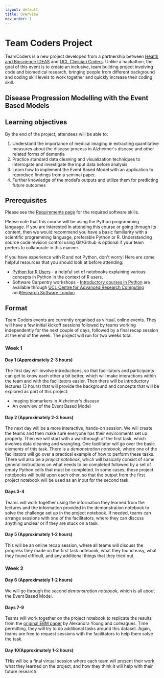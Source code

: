 ```yaml
---
layout: default
title: Overview
nav_order: 1
---
```


# Team Coders Project
 TeamCoders is a new project developed from a
partnership between [Health and Bioscience IDEAS](https://healthbioscienceideas.github.io)
and [UCL Clinician Coders](https://www.ucl.ac.uk/school-life-medical-sciences/about-slms/office-vice-provost-health/academic-careers-office/training-portfolios/clinician-coders#:~:text=Clinician%20Coders%20combines%20e%2Dlearning,academic%20and%20private%20sector%20partners.). 
Unlike a hackathon, the goal of this event is to create an inclusive, team building 
project involving code and biomedical research, bringing people from 
different background and coding skill levels to 
work together and quickly increase their coding skill.

## Disease Progression Modelling with the Event Based Models

## Learning objectives
By the end of the project, attendees will be able to:
1. Understand the importance of medical imaging in extracting quantitative measures about 
the disease process in Alzheimer's disease and other related forms of dementia
1. Practice standard data cleaning and visualization techniques to interrogate and investigate the input data before analysis.
1. Learn how to implement the Event Based Model with an application to reproduce findings from a seminal paper. 
1. Further knowledge of the model’s outputs and utilize them for predicting future outcomes
 
## Prerequisites
Please see the [Requirements page](requirements.md) for the required software skills.

Please note that this course will be using the Python programming language. 
If you are interested in attending this course or going through its content, then we would recommend you have a basic familiarity with a scientific programming language, preferable Python or R. Understanding source code revision control using Git/Github is optional if your team prefers to collaborate in this manner.  

If you have experience with R and not Python, don't worry! Here are some helpful resources that you should look at before attending:
* [Python for R Users](https://github.com/poldrack/PythonForRUsers) - a helpful set of notebooks explaining various concepts in Python in the context of R users.
* Software Carpentry workshops - [Introductory courses in Python](https://swcarpentry.github.io/python-novice-gapminder/) are available through [UCL Centre for Advanced Research Computing](https://www.ucl.ac.uk/advanced-research-computing/training/course-catalogue) and[Research Software London](https://rslondon.ac.uk/events/)

 
## Format
Team Coders events are currently organised as 
virtual, online events. They will have a few initial kickoff
sessions followed by teams working independently for the next couple of
days, followed by a final recap session at the end of the week. The project will run
for two weeks total.

### Week 1
#### Day 1 (Approximately 2-3 hours)
The first day will involve introductions, so that facilitators and participants can get to know each other a bit 
better, which will make interactions within the team and with the facilitators easier. 
Then there will be introductory lectures (3 hours) that will provide the background and concepts
that will be explored as part of this project:
* Imaging biomarkers in Alzheimer's disease
* An overview of the Event Based Model

#### Day 2 (Approximately 2-3 hours)
The next day will be a more interactive, hands-on session. We will create the teams and then make
sure everyone has their environments set up properly. Then we will start with a walkthrough of
the first task, which involves data cleaning and wrangling. One facilitator will go over the basic elements of this task. 
There is a _demonstration notebook_, where one of the facilitators will go over a practical example of how to perform these 
tasks. There will also be a _project notebook_, 
which will basically consist of some general
instructions on what needs to be completed
followed by a set of empty Python cells that
must be completed. In some cases,  these project notebooks
will build upon each other, so that the output
from the first project notebook will be used as an input for the second task.

#### Days 3-4
Teams will work together using the information they learned from the lectures and the 
information provided in the demonstration notebook to solve the challenge set up in the
project notebook. If needed, teams can arrange sessions with one of the facilitators, 
where they can discuss anything unclear or if they are stuck on a task. 

#### Day 5 (Approximately 1-2 hours)
This will be an online recap session, where all teams will discuss the progress they made on the first task notebook, what they
found easy, what they found difficult, and any additional things that they tried out.

### Week 2
#### Day 6 (Approximately 1-2 hours)
We will go through the second _demonstration notebook_, which is all about the Event Based Model.

#### Days 7-9
Teams will work together on the project notebook to replicate the results from the [original
EBM paper](https://doi.org/10.1093/brain/awu176) by Alexandra Young and colleagues. Time permitting, 
they will try to do additional tasks around this dataset. Again, teams are free to request sessions
with the facilitators to help them solve the task.

#### Day 10(Approximately 1-2 hours)
THis will be a final virtual session where each
team will present their work, what they learned
on the project, and how they think it will help
with their future research.
